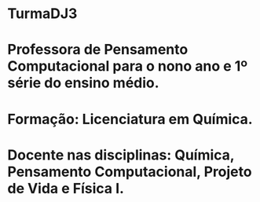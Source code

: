 # TurmaDJ3
# Professora de Pensamento Computacional para o nono ano e 1º série do ensino médio.
# Formação: Licenciatura em Química.
# Docente nas disciplinas: Química, Pensamento Computacional, Projeto de Vida e Física I.

